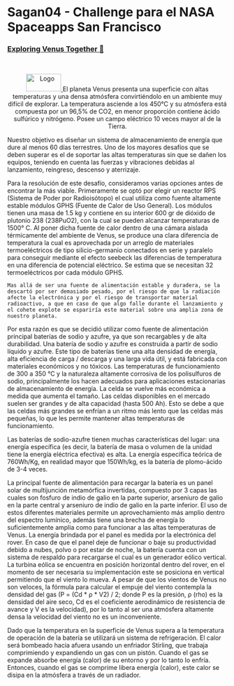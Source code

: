 # Sagan04 - Challenge para el NASA Spaceapps San Francisco
### [Exploring Venus Together 🚀](https://2022.spaceappschallenge.org/challenges/2022-challenges/exploring-venus/details)
<!-- PROJECT LOGO -->
<br />
<p align="center">
  <a href="https://github.com/othneildrew/Best-README-Template">
    <img src="https://images.spaceappschallenge.org/images/8xBhEEUSQiafDwF09-ioi2ptqXU=/20069/fill-591x300/" alt="Logo" width="80" height="40">
  </a>
El planeta Venus presenta una superficie con altas temperaturas y una densa atmósfera convirtiéndolo en un ambiente muy difícil de explorar. La temperatura asciende a los 450°C y su atmósfera está compuesta por un 96,5% de CO2, en menor proporción contiene ácido sulfúrico y nitrógeno. Posee un campo eléctrico 10 veces mayor al de la Tierra.

Nuestro objetivo es diseñar un sistema de almacenamiento de energía que dure al menos 60 días terrestres. 
Uno de los mayores desafíos que se deben superar es el de soportar las altas temperaturas sin que se dañen los equipos, teniendo en cuenta las fuerzas y vibraciones debidas al lanzamiento, reingreso, descenso y aterrizaje. 

Para la resolución de este desafío, consideramos varias opciones antes de encontrar la más viable.
	Primeramente se optó por elegir un reactor RPS (Sistema de Poder por Radioisótopo) el cual utiliza como fuente altamente estable módulos GPHS (Fuente de Calor de Uso General). Los módulos tienen una masa de 1.5 kg y contiene en su interior 600 gr de dióxido de plutonio 238 (238PuO2), con la cual se pueden alcanzar temperaturas de 1500° C. Al poner dicha fuente de calor dentro de una cámara aislada térmicamente del ambiente de Venus, se produce una clara diferencia de temperatura la cual es aprovechada por un arreglo de materiales termoeléctricos de tipo silicio-germanio conectados en serie y paralelo para conseguir mediante el efecto seebeck las diferencias de temperatura en una diferencia de potencial eléctrico. Se estima que se necesitan 32 termoeléctricos por cada módulo GPHS.
	
	Mas allá de ser una fuente de alimentación estable y duradera, se la descartó por ser demasiado pesado, por el riesgo de que la radiación afecte la electrónica y por el riesgo de transportar material radioactivo, a que en caso de que algo falle durante el lanzamiento y el cohete explote se espariría este material sobre una amplia zona de nuestro planeta.
  
Por esta razón es que se decidió utilizar como fuente de alimentación principal baterías de sodio y azufre, ya que son recargables y de alta durabilidad. Una batería de sodio y azufre es construida a partir de sodio líquido y azufre. Este tipo de baterías tiene una alta densidad de energía, alta eficiencia de carga / descarga y una larga vida útil, y está fabricada con materiales económicos y no tóxicos. Las temperaturas de funcionamiento de 300 a 350 °C y la naturaleza altamente corrosiva de los polisulfuros de sodio, principalmente los hacen adecuados para aplicaciones estacionarias de almacenamiento de energía. La celda se vuelve más económica a medida que aumenta el tamaño. Las celdas disponibles en el mercado suelen ser grandes y de alta capacidad (hasta 500 Ah). Esto se debe a que las celdas más grandes se enfrían a un ritmo más lento que las celdas más pequeñas, lo que les permite mantener altas temperaturas de funcionamiento.

 Las baterías de sodio-azufre tienen muchas características del lugar: una energía específica (es decir, la batería de masa o volumen de la unidad tiene la energía eléctrica efectiva) es alta. La energía específica teórica de 760Wh/Kg, en realidad mayor que 150Wh/kg, es la batería de plomo-ácido de 3-4 veces.

La principal fuente de alimentación para recargar la batería es un panel solar de multijunción metamórfica invertidas, compuesto por 3 capas las cuales son fosfuro de indio de galio en la parte superior, arseniuro de galio en la parte central y arseniuro de indio de galio en la parte inferior. El uso de estos diferentes materiales permite un aprovechamiento más amplio dentro del espectro lumínico, además tiene una brecha de energía lo suficientemente amplia como para funcionar a las altas temperaturas de Venus. La energía brindada por el panel es medida por la electrónica del rover. En caso de que el panel deje de funcionar o baje su productividad debido a nubes, polvo o por estar de noche, la batería cuenta con un sistema de respaldo para recargarse el cual es un generador eólico vertical. La turbina eólica se encuentra en posición horizontal dentro del rover, en el momento de ser necesaria su implementación este se posiciona en vertical permitiendo que el viento lo mueva. A pesar de que los vientos de Venus no son veloces, la fórmula para calcular el empuje del viento contempla la densidad del gas (P = (Cd * ρ  *  V2) / 2; donde P es la presión, ρ (rho)  es la densidad del aire seco, Cd es el coeficiente aerodinámico de resistencia de avance y V es la velocidad), por lo tanto al ser una atmósfera altamente densa la velocidad del viento no es un inconveniente. 
	
Dado que la temperatura en la superficie de Venus supera a la temperatura de operación de la batería se utilizará un sistema de refrigeración. El calor será bombeado hacia afuera usando un enfriador Stirling, que trabaja comprimiendo y expandiendo un gas con un pistón. Cuando el gas se expande absorbe energía (calor) de su entorno y por lo tanto lo enfría. Entonces, cuando el gas se comprime  libera energía (calor), este calor se disipa en la atmósfera a través de un radiador.


